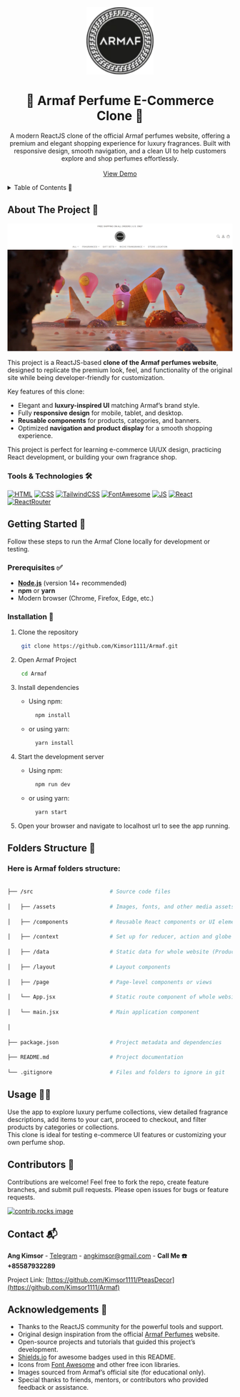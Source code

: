 <!-- PROJECT LOGO -->
<div align="center">
  <a href="https://github.com/Kimsor1111/Armaf">
    <img src="src/assets/logo.jpg" alt="Logo" width="150" height="150">
  </a>

  <h1 align="center">💎 Armaf Perfume E-Commerce Clone 💎</h1>

  <p align="center">
    A modern ReactJS clone of the official Armaf perfumes website, offering a premium and elegant shopping experience for luxury fragrances.
    Built with responsive design, smooth navigation, and a clean UI to help customers explore and shop perfumes effortlessly.
    <br />
    <br />
    <a href="https://armaf.vercel.app/">View Demo</a>
  </p>
</div>

<!-- TABLE OF CONTENTS -->
<details>
  <summary>Table of Contents 📑</summary> 
  <ol>
    <li>
      <a href="#about-the-project">About The Project</a> 📖
      <ul>
        <li><a href="#built-with">Built With 🛠️</a></li>
      </ul>
    </li>
    <li>
      <a href="#getting-started">Getting Started 🚀</a>
      <ul>
        <li><a href="#prerequisites">Prerequisites ✅</a></li>
        <li><a href="#installation">Installation 💾</a></li>
      </ul>
    </li>
    <li><a href="#folder">Folder Structure 🧑‍💻</a></li>
    <li><a href="#usage">Usage 🧑‍💻</a></li>
    <li><a href="#contributors">Contributors 🤝</a></li>
    <li><a href="#contact">Contact 📬</a></li>
    <li><a href="#acknowledgments">Acknowledgments 🙏</a></li>
  </ol>
</details>

<!-- ABOUT THE PROJECT -->
<p id="about-the-project">
</p>

## About The Project 📖

[![Project Screenshot][project-screenshot]](https://example.com)

This project is a ReactJS-based **clone of the Armaf perfumes website**, designed to replicate the premium look, feel, and functionality of the original site while being developer-friendly for customization.

Key features of this clone:

- Elegant and **luxury-inspired UI** matching Armaf’s brand style.
- Fully **responsive design** for mobile, tablet, and desktop.
- **Reusable components** for products, categories, and banners.
- Optimized **navigation and product display** for a smooth shopping experience.

This project is perfect for learning e-commerce UI/UX design, practicing React development, or building your own fragrance shop.

<p id="built-with">
</p>

### Tools & Technologies 🛠️

[![HTML][HTML]][HTML-url]
[![CSS][CSS]][CSS-url]
[![TailwindCSS][TailwindCSS]][TailwindCSS-url]
[![FontAwesome][FontAwesome]][FontAwesome-url]
[![JS][JS]][JS-url]
[![React][React.js]][React-url]
[![ReactRouter][ReactRouter.js]][ReactRouter-url]

<!-- GETTING STARTED -->
<p id="getting-started">
</p>

## Getting Started 🚀

Follow these steps to run the Armaf Clone locally for development or testing.

<p id="prerequisites">
</p>

### Prerequisites ✅

- **[Node.js](https://nodejs.org/)** (version 14+ recommended)
- **npm** or **yarn**
- Modern browser (Chrome, Firefox, Edge, etc.)

<p id="installation">
</p>

### Installation 💾

1. Clone the repository

    ```sh
     git clone https://github.com/Kimsor1111/Armaf.git
    ```

2. Open Armaf Project
   
    ```sh
     cd Armaf
    ```

3. Install dependencies

   - Using npm:

     ```sh
       npm install
     ```

   - or using yarn:

     ```sh
       yarn install
     ```

4. Start the development server

   - Using npm:

      ```sh
        npm run dev
      ```

   - or using yarn:

     ```sh
       yarn start
     ```

5. Open your browser and navigate to localhost url to see the app running.

<p id="folder">
</p>

## Folders Structure 📂

### Here is Armaf folders structure:

```sh

├── /src                        # Source code files

│   ├── /assets                 # Images, fonts, and other media assets

│   ├── /components             # Reusable React components or UI elements

│   ├── /context                # Set up for reducer, action and globe context  

│   ├── /data                   # Static data for whole website (Product, Footer, Navbar, ...)

│   ├── /layout                 # Layout components

│   ├── /page                   # Page-level components or views

│   └── App.jsx                 # Static route component of whole website

│   └── main.jsx                # Main application component

│

├── package.json                # Project metadata and dependencies

├── README.md                   # Project documentation

└── .gitignore                  # Files and folders to ignore in git
```

<p id="usage">
</p>

<!-- USAGE EXAMPLES -->

## Usage 🧑‍💻

Use the app to explore luxury perfume collections, view detailed fragrance descriptions, add items to your cart, proceed to checkout, and filter products by categories or collections.  
This clone is ideal for testing e-commerce UI features or customizing your own perfume shop.

<p id="contributors">
</p>

## Contributors 🤝

Contributions are welcome! Feel free to fork the repo, create feature branches, and submit pull requests. Please open issues for bugs or feature requests.

<a href="https://github.com/Kimsor1111/Armaf/graphs/contributors">
  <img src="https://contrib.rocks/image?repo=Kimsor1111/Armaf" alt="contrib.rocks image" />
</a>

<p id="contact">
</p>

<!-- CONTACT -->

## Contact 📬

**Ang Kimsor** - [Telegram](https://t.me/Thirtieth_October) - [angkimsor@gmail.com](mailto:angkimsor@gmail.com) - **Call Me ☎️ +85587932289**

Project Link: [https://github.com/Kimsor1111/PteasDecor](https://github.com/Kimsor1111/Armaf)

<p id="acknowledgments">
</p>

<!-- ACKNOWLEDGMENTS -->

## Acknowledgements 🙏

- Thanks to the ReactJS community for the powerful tools and support.
- Original design inspiration from the official [Armaf Perfumes](https://armaf.com/) website.
- Open-source projects and tutorials that guided this project’s development.
- [Shields.io](https://shields.io/) for awesome badges used in this README.
- Icons from [Font Awesome](https://fontawesome.com/) and other free icon libraries.
- Images sourced from Armaf’s official site (for educational only).
- Special thanks to friends, mentors, or contributors who provided feedback or assistance.

<!-- MARKDOWN LINKS & IMAGES -->

[project-screenshot]: src/assets/screenshot.png
[HTML]: https://img.shields.io/badge/HTML-20232A?style=for-the-badge&logo=html5&logoColor=E34F26
[HTML-url]: https://www.w3schools.com/html/
[CSS]: https://img.shields.io/badge/CSS-20232A?style=for-the-badge&logo=css&logoColor=1572B6
[CSS-url]: https://www.w3schools.com/css/
[JS]: https://img.shields.io/badge/javascript-20232A?style=for-the-badge&logo=javascript&logoColor=F7DF1E
[JS-url]: https://www.w3schools.com/js/
[FontAwesome]: https://img.shields.io/badge/FontAwesome-20232A?style=for-the-badge&logo=font-awesome&logoColor=#538DD7
[FontAwesome-url]: https://fontawesome.com/
[TailwindCSS]: https://img.shields.io/badge/Tailwind_CSS-20232A?style=for-the-badge&logo=tailwind-css&logoColor=38B2AC
[TailwindCSS-url]: https://tailwindcss.com/
[React.js]: https://img.shields.io/badge/React-20232A?style=for-the-badge&logo=react&logoColor=61DAFB
[React-url]: https://reactjs.org/
[ReactRouter.js]: https://img.shields.io/badge/ReactRouter-20232A?style=for-the-badge&logo=react&logoColor=61DAFB
[ReactRouter-url]: https://reactrouter.com/
[ReactRedux.js]: https://img.shields.io/badge/ReactRedux-20232A?style=for-the-badge&logo=react&logoColor=61DAFB
[ReactRedux-url]: https://react-redux.js.org/
